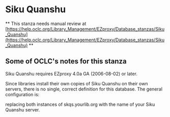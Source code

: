 # Siku Quanshu
** This stanza needs manual review at [https://help.oclc.org/Library_Management/EZproxy/Database_stanzas/Siku_Quanshu](https://help.oclc.org/Library_Management/EZproxy/Database_stanzas/Siku_Quanshu) **

## Some of OCLC's notes for this stanza

Siku Quanshu requires EZproxy 4.0a GA (2006-08-02) or later.

Since libraries install their own copies of Siku Quanshu on their own servers, there is no single, correct definition for this database. The general configuration is:

replacing both instances of skqs.yourlib.org with the name of your Siku Quanshu server.

&nbsp;
